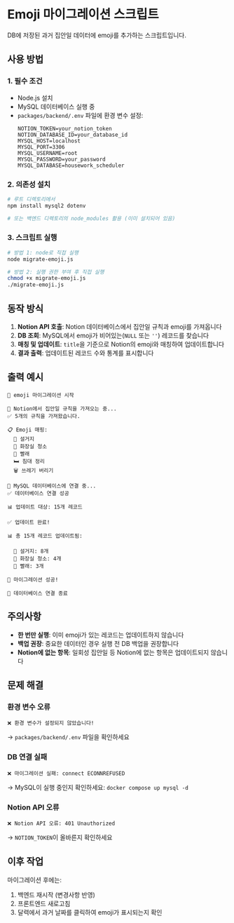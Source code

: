 # Emoji 마이그레이션 스크립트

DB에 저장된 과거 집안일 데이터에 emoji를 추가하는 스크립트입니다.

## 사용 방법

### 1. 필수 조건

- Node.js 설치
- MySQL 데이터베이스 실행 중
- `packages/backend/.env` 파일에 환경 변수 설정:
  ```
  NOTION_TOKEN=your_notion_token
  NOTION_DATABASE_ID=your_database_id
  MYSQL_HOST=localhost
  MYSQL_PORT=3306
  MYSQL_USERNAME=root
  MYSQL_PASSWORD=your_password
  MYSQL_DATABASE=housework_scheduler
  ```

### 2. 의존성 설치

```bash
# 루트 디렉토리에서
npm install mysql2 dotenv

# 또는 백엔드 디렉토리의 node_modules 활용 (이미 설치되어 있음)
```

### 3. 스크립트 실행

```bash
# 방법 1: node로 직접 실행
node migrate-emoji.js

# 방법 2: 실행 권한 부여 후 직접 실행
chmod +x migrate-emoji.js
./migrate-emoji.js
```

## 동작 방식

1. **Notion API 호출**: Notion 데이터베이스에서 집안일 규칙과 emoji를 가져옵니다
2. **DB 조회**: MySQL에서 emoji가 비어있는(`NULL` 또는 `''`) 레코드를 찾습니다
3. **매칭 및 업데이트**: `title`을 기준으로 Notion의 emoji와 매칭하여 업데이트합니다
4. **결과 출력**: 업데이트된 레코드 수와 통계를 표시합니다

## 출력 예시

```
🚀 emoji 마이그레이션 시작

📖 Notion에서 집안일 규칙을 가져오는 중...
✅ 5개의 규칙을 가져왔습니다.

📋 Emoji 매핑:
  🧹 설거지
  🚽 화장실 청소
  🧺 빨래
  🛏️ 침대 정리
  🗑️ 쓰레기 버리기

🔌 MySQL 데이터베이스에 연결 중...
✅ 데이터베이스 연결 성공

📊 업데이트 대상: 15개 레코드

✅ 업데이트 완료!

📊 총 15개 레코드 업데이트됨:

  🧹 설거지: 8개
  🚽 화장실 청소: 4개
  🧺 빨래: 3개

🎉 마이그레이션 성공!

🔌 데이터베이스 연결 종료
```

## 주의사항

- **한 번만 실행**: 이미 emoji가 있는 레코드는 업데이트하지 않습니다
- **백업 권장**: 중요한 데이터인 경우 실행 전 DB 백업을 권장합니다
- **Notion에 없는 항목**: 일회성 집안일 등 Notion에 없는 항목은 업데이트되지 않습니다

## 문제 해결

### 환경 변수 오류
```
❌ 환경 변수가 설정되지 않았습니다!
```
→ `packages/backend/.env` 파일을 확인하세요

### DB 연결 실패
```
❌ 마이그레이션 실패: connect ECONNREFUSED
```
→ MySQL이 실행 중인지 확인하세요: `docker compose up mysql -d`

### Notion API 오류
```
❌ Notion API 오류: 401 Unauthorized
```
→ `NOTION_TOKEN`이 올바른지 확인하세요

## 이후 작업

마이그레이션 후에는:
1. 백엔드 재시작 (변경사항 반영)
2. 프론트엔드 새로고침
3. 달력에서 과거 날짜를 클릭하여 emoji가 표시되는지 확인
